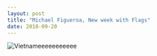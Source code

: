 ```yaml
---
layout: post
title: "Michael Figueroa, New week with Flags"
date: 2018-09-20
---
```


![Vietnameeeeeeeeeee](/images/Vietnameeeeeeeeeee.png)
